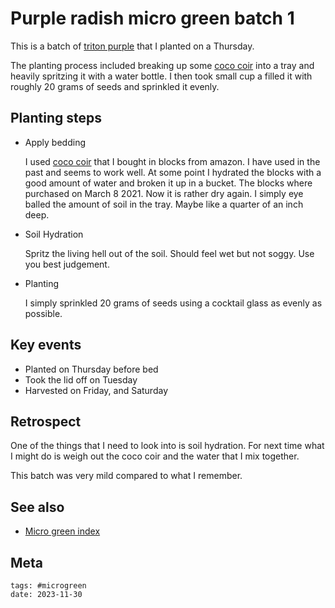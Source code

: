 # Purple radish micro green batch 1

This is a batch of [triton purple](../436) that I planted on a Thursday.

The planting process included breaking up some [coco coir](../437) into a tray
and heavily spritzing it with a water bottle. I then took small cup a filled it
with roughly 20 grams of seeds and sprinkled it evenly.

## Planting steps

- Apply bedding

  I used [coco coir](../437) that I bought in blocks from amazon. I have used in
  the past and seems to work well. At some point I hydrated the blocks with a
  good amount of water and broken it up in a bucket. The blocks where purchased
  on March 8 2021. Now it is rather dry again. I simply eye balled the amount of
  soil in the tray. Maybe like a quarter of an inch deep.

- Soil Hydration

  Spritz the living hell out of the soil. Should feel wet but not soggy. Use you
  best judgement.

- Planting

  I simply sprinkled 20 grams of seeds using a cocktail glass as evenly as
  possible.

## Key events

- Planted on Thursday before bed
- Took the lid off on Tuesday
- Harvested on Friday, and Saturday

## Retrospect

One of the things that I need to look into is soil hydration. For next time what
I might do is weigh out the coco coir and the water that I mix together.

This batch was very mild compared to what I remember.

## See also

- [Micro green index](../433)

## Meta

    tags: #microgreen
    date: 2023-11-30
